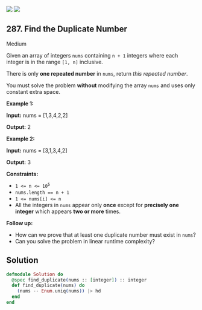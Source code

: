 [![](https://img.shields.io/github/stars/LeetCode-in-Elixir/LeetCode-in-Elixir?label=Stars&style=flat-square)](https://github.com/LeetCode-in-Elixir/LeetCode-in-Elixir)
[![](https://img.shields.io/github/forks/LeetCode-in-Elixir/LeetCode-in-Elixir?label=Fork%20me%20on%20GitHub%20&style=flat-square)](https://github.com/LeetCode-in-Elixir/LeetCode-in-Elixir/fork)

## 287\. Find the Duplicate Number

Medium

Given an array of integers `nums` containing `n + 1` integers where each integer is in the range `[1, n]` inclusive.

There is only **one repeated number** in `nums`, return _this repeated number_.

You must solve the problem **without** modifying the array `nums` and uses only constant extra space.

**Example 1:**

**Input:** nums = [1,3,4,2,2]

**Output:** 2

**Example 2:**

**Input:** nums = [3,1,3,4,2]

**Output:** 3

**Constraints:**

*   <code>1 <= n <= 10<sup>5</sup></code>
*   `nums.length == n + 1`
*   `1 <= nums[i] <= n`
*   All the integers in `nums` appear only **once** except for **precisely one integer** which appears **two or more** times.

**Follow up:**

*   How can we prove that at least one duplicate number must exist in `nums`?
*   Can you solve the problem in linear runtime complexity?

## Solution

```elixir
defmodule Solution do
  @spec find_duplicate(nums :: [integer]) :: integer
  def find_duplicate(nums) do
    (nums -- Enum.uniq(nums)) |> hd
  end
end
```